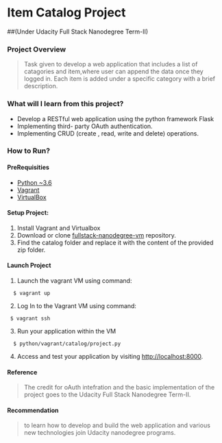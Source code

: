 # Item Catalog Project

##(Under Udacity Full Stack Nanodegree Term-II)

### Project Overview
>Task given to develop a web application that includes a list of catagories and item,where user can append the data once they logged in. Each item is added under a specific category with a brief description.

### What will I learn from this project?
  * Develop a RESTful web application using the python framework Flask
  * Implementing third- party OAuth authentication.
  * Implementing CRUD (create , read, write and delete) operations.

### How to Run?

#### PreRequisities
  * [Python ~3.6](https://www.python.org/)
  * [Vagrant](https://www.vagrantup.com/)
  * [VirtualBox](https://www.virtualbox.org/)
  
#### Setup Project:
  1. Install Vagrant and Virtualbox
  2. Download or clone [fullstack-nanodegree-vm](https://github.com/udacity/fullstack-nanodegree-vm) repository.
  3. Find the catalog folder and replace it with the content of the provided zip folder.

#### Launch Project
  1. Launch the vagrant VM using command:

  ```
    $ vagrant up
  ```
  2. Log In to the Vagrant VM using command:
  
  ```
   $ vagrant ssh
  ```

  3. Run your application within the VM

  ```
    $ python/vagrant/catalog/project.py
  ```
  4. Access and test your application by visiting [http://localhost:8000](http://localhost:8000).

#### Reference
>The credit for oAuth intefration and the basic implementation of the project goes to the Udacity Full Stack Nanodegree Term-II.

#### Recommendation
>to learn how to develop and build the web application and various new technologies join Udacity nanodegree programs.